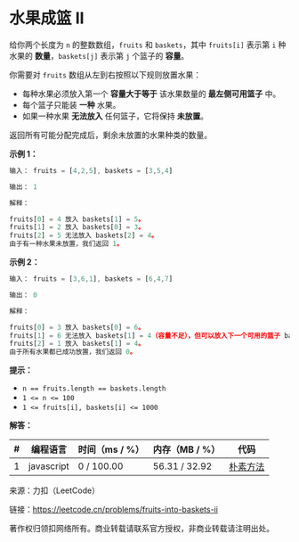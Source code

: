 # 水果成篮 II

给你两个长度为 `n` 的整数数组，`fruits` 和 `baskets`，其中 `fruits[i]` 表示第 `i` 种水果的 **数量**，`baskets[j]` 表示第 `j` 个篮子的 **容量**。

你需要对 `fruits` 数组从左到右按照以下规则放置水果：

- 每种水果必须放入第一个 **容量大于等于** 该水果数量的 **最左侧可用篮子** 中。
- 每个篮子只能装 **一种** 水果。
- 如果一种水果 **无法放入** 任何篮子，它将保持 **未放置**。

返回所有可能分配完成后，剩余未放置的水果种类的数量。

**示例 1：**

``` javascript
输入： fruits = [4,2,5], baskets = [3,5,4]

输出： 1

解释：

fruits[0] = 4 放入 baskets[1] = 5。
fruits[1] = 2 放入 baskets[0] = 3。
fruits[2] = 5 无法放入 baskets[2] = 4。
由于有一种水果未放置，我们返回 1。
```

**示例 2：**

``` javascript
输入： fruits = [3,6,1], baskets = [6,4,7]

输出： 0

解释：

fruits[0] = 3 放入 baskets[0] = 6。
fruits[1] = 6 无法放入 baskets[1] = 4（容量不足），但可以放入下一个可用的篮子 baskets[2] = 7。
fruits[2] = 1 放入 baskets[1] = 4。
由于所有水果都已成功放置，我们返回 0。
```

**提示：**

- `n == fruits.length == baskets.length`
- `1 <= n <= 100`
- `1 <= fruits[i], baskets[i] <= 1000`

**解答：**

**#**|**编程语言**|**时间（ms / %）**|**内存（MB / %）**|**代码**
------|----------|-----------------|----------------|--------
1|javascript|0 / 100.00|56.31 / 32.92|[朴素方法](./javascript/ac_v1.js)

来源：力扣（LeetCode）

链接：https://leetcode.cn/problems/fruits-into-baskets-ii

著作权归领扣网络所有。商业转载请联系官方授权，非商业转载请注明出处。
